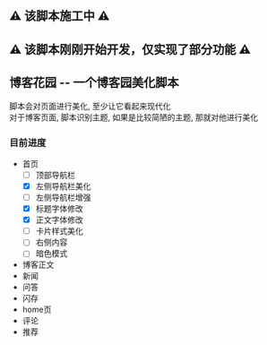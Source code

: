 ## ⚠️ 该脚本施工中 ⚠️

## ⚠️ 该脚本刚刚开始开发，仅实现了部分功能 ⚠️

## 博客花园 -- 一个博客园美化脚本

脚本会对页面进行美化, 至少让它看起来现代化  
对于博客页面, 脚本识别主题, 如果是比较简陋的主题, 那就对他进行美化

### 目前进度

- 首页
    - [ ] 顶部导航栏
    - [x] 左侧导航栏美化
    - [ ] 左侧导航栏增强
    - [x] 标题字体修改
    - [x] 正文字体修改
    - [ ] 卡片样式美化
    - [ ] 右侧内容
    - [ ] 暗色模式
- 博客正文
- 新闻
- 问答
- 闪存
- home页
- 评论
- 推荐

